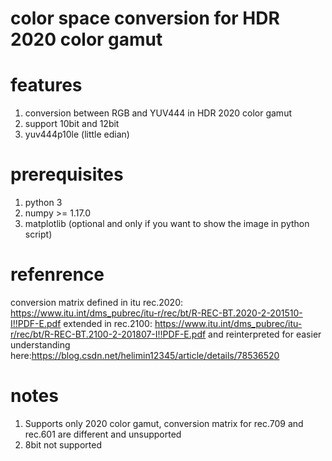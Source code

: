 # color space conversion for HDR 2020 color gamut

# features
1. conversion between RGB and YUV444 in HDR 2020 color gamut
2. support 10bit and 12bit
3. yuv444p10le (little edian)

# prerequisites
1. python 3
2. numpy >= 1.17.0
3. matplotlib (optional and only if you want to show the image in python script)

# refenrence
conversion matrix defined in itu rec.2020: https://www.itu.int/dms_pubrec/itu-r/rec/bt/R-REC-BT.2020-2-201510-I!!PDF-E.pdf
extended in rec.2100: https://www.itu.int/dms_pubrec/itu-r/rec/bt/R-REC-BT.2100-2-201807-I!!PDF-E.pdf
and reinterpreted for easier understanding here:https://blog.csdn.net/helimin12345/article/details/78536520

# notes
1. Supports only 2020 color gamut, conversion matrix for rec.709 and rec.601 are different and unsupported
2. 8bit not supported
